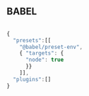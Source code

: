 ## BABEL


```js

{
  "presets":[[
    "@babel/preset-env",
    { "targets": {
      "node": true
      }}
    ]],
  "plugins":[]
}

```
